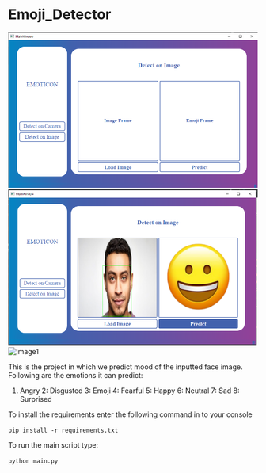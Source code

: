 # Emoji_Detector

![screen shot 1](1.png)
![screen shot 2](2.png)
![image1](angry1.gif)

This is the project in which we predict mood of the inputted face image.
Following are the emotions it can predict:

1. Angry
2: Disgusted
3: Emoji 
4: Fearful
5: Happy
6: Neutral 
7: Sad
8: Surprised

To install the requirements enter the following command in to your console

```pip install -r requirements.txt```

To run the main script type:

```python main.py```

